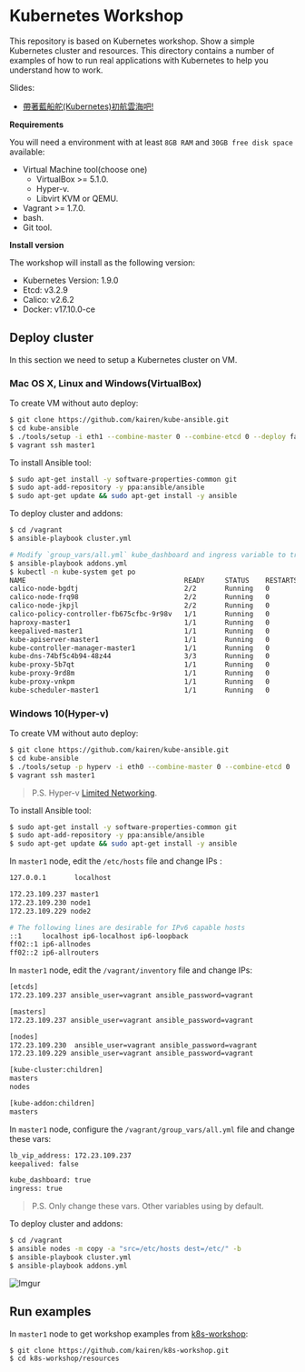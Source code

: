 # Kubernetes Workshop
This repository is based on Kubernetes workshop. Show a simple Kubernetes cluster and resources. This directory contains a number of examples of how to run real applications with Kubernetes to help you understand how to work.

Slides:
- [帶著藍船舵(Kubernetes)初航雲海吧!](https://goo.gl/ZeWYfz)

**Requirements**

You will need a environment with at least `8GB RAM` and `30GB free disk space` available:
* Virtual Machine tool(choose one)
  * VirtualBox >= 5.1.0.
  * Hyper-v.
  * Libvirt KVM or QEMU.
* Vagrant >= 1.7.0.
* bash.
* Git tool.

**Install version**

The workshop will install as the following version:
* Kubernetes Version: 1.9.0
* Etcd: v3.2.9
* Calico: v2.6.2
* Docker: v17.10.0-ce

## Deploy cluster
In this section we need to setup a Kubernetes cluster on VM.

### Mac OS X, Linux and Windows(VirtualBox)
To create VM without auto deploy:
```sh
$ git clone https://github.com/kairen/kube-ansible.git
$ cd kube-ansible
$ ./tools/setup -i eth1 --combine-master 0 --combine-etcd 0 --deploy false
$ vagrant ssh master1
```

To install Ansible tool:
```sh
$ sudo apt-get install -y software-properties-common git
$ sudo apt-add-repository -y ppa:ansible/ansible
$ sudo apt-get update && sudo apt-get install -y ansible
```

To deploy cluster and addons:
```sh
$ cd /vagrant
$ ansible-playbook cluster.yml

# Modify `group_vars/all.yml` kube_dashboard and ingress variable to true.
$ ansible-playbook addons.yml
$ kubectl -n kube-system get po
NAME                                       READY     STATUS    RESTARTS   AGE
calico-node-bgdtj                          2/2       Running   0          3m
calico-node-frq98                          2/2       Running   0          3m
calico-node-jkpjl                          2/2       Running   0          3m
calico-policy-controller-fb675cfbc-9r98v   1/1       Running   0          3m
haproxy-master1                            1/1       Running   0          1m
keepalived-master1                         1/1       Running   0          1m
kube-apiserver-master1                     1/1       Running   0          1m
kube-controller-manager-master1            1/1       Running   0          1m
kube-dns-74bf5c4b94-48z44                  3/3       Running   0          3m
kube-proxy-5b7qt                           1/1       Running   0          3m
kube-proxy-9rd8m                           1/1       Running   0          3m
kube-proxy-vnkpm                           1/1       Running   0          3m
kube-scheduler-master1                     1/1       Running   0          1m
```

### Windows 10(Hyper-v)
To create VM without auto deploy:
```sh
$ git clone https://github.com/kairen/kube-ansible.git
$ cd kube-ansible
$ ./tools/setup -p hyperv -i eth0 --combine-master 0 --combine-etcd 0
$ vagrant ssh master1
```
> P.S. Hyper-v [Limited Networking](https://www.vagrantup.com/docs/hyperv/limitations.html#limited-networking).

To install Ansible tool:
```sh
$ sudo apt-get install -y software-properties-common git
$ sudo apt-add-repository -y ppa:ansible/ansible
$ sudo apt-get update && sudo apt-get install -y ansible
```

In `master1` node, edit the `/etc/hosts` file and change IPs :
```sh
127.0.0.1       localhost

172.23.109.237 master1
172.23.109.230 node1
172.23.109.229 node2

# The following lines are desirable for IPv6 capable hosts
::1     localhost ip6-localhost ip6-loopback
ff02::1 ip6-allnodes
ff02::2 ip6-allrouters
```

In `master1` node, edit the `/vagrant/inventory` file and change IPs:
```sh
[etcds]
172.23.109.237 ansible_user=vagrant ansible_password=vagrant

[masters]
172.23.109.237 ansible_user=vagrant ansible_password=vagrant

[nodes]
172.23.109.230  ansible_user=vagrant ansible_password=vagrant
172.23.109.229 ansible_user=vagrant ansible_password=vagrant

[kube-cluster:children]
masters
nodes

[kube-addon:children]
masters
```

In `master1` node, configure the `/vagrant/group_vars/all.yml` file and change these vars:
```sh
lb_vip_address: 172.23.109.237
keepalived: false

kube_dashboard: true
ingress: true
```
> P.S. Only change these vars. Other variables using by default.

To deploy cluster and addons:
```sh
$ cd /vagrant
$ ansible nodes -m copy -a "src=/etc/hosts dest=/etc/" -b
$ ansible-playbook cluster.yml
$ ansible-playbook addons.yml
```

![Imgur](https://i.imgur.com/qXhsAem.png)

## Run examples
In `master1` node to get workshop examples from [k8s-workshop](https://github.com/kairen/k8s-workshop.git):
```sh
$ git clone https://github.com/kairen/k8s-workshop.git
$ cd k8s-workshop/resources
```
